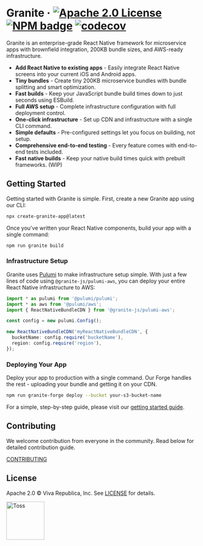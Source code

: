 # Granite &middot; [![Apache 2.0 License](https://img.shields.io/badge/license-Apache-blue.svg)](https://github.com/toss/slash/blob/main/LICENSE) [![NPM badge](https://img.shields.io/npm/v/@granite-js/react-native?logo=npm)](https://www.npmjs.com/package/@granite-js/react-native) [![codecov](https://codecov.io/gh/toss/granite/graph/badge.svg?token=LCP519I5BN)](https://codecov.io/gh/toss/granite)

Granite is an enterprise-grade React Native framework for microservice apps with brownfield integration, 200KB bundle sizes, and AWS-ready infrastructure.

- **Add React Native to existing apps** - Easily integrate React Native screens into your current iOS and Android apps.
- **Tiny bundles** - Create tiny 200KB microservice bundles with bundle splitting and smart optimization.
- **Fast builds** - Keep your JavaScript bundle build times down to just seconds using ESBuild.
- **Full AWS setup** - Complete infrastructure configuration with full deployment control.
- **One-click infrastructure** - Set up CDN and infrastructure with a single CLI command.
- **Simple defaults** - Pre-configured settings let you focus on building, not setup.
- **Comprehensive end-to-end testing** - Every feature comes with end-to-end tests included.
- **Fast native builds** - Keep your native build times quick with prebuilt frameworks. (WIP)

## Getting Started

Getting started with Granite is simple. First, create a new Granite app using our CLI:

```sh
npx create-granite-app@latest
```

Once you've written your React Native components, build your app with a single command:

```sh
npm run granite build
```

### Infrastructure Setup

Granite uses [Pulumi](https://www.pulumi.com/) to make infrastructure setup simple. With just a few lines of code using `@granite-js/pulumi-aws`, you can deploy your entire React Native infrastructure to AWS:

```typescript
import * as pulumi from '@pulumi/pulumi';
import * as aws from '@pulumi/aws';
import { ReactNativeBundleCDN } from '@granite-js/pulumi-aws';

const config = new pulumi.Config();

new ReactNativeBundleCDN('myReactNativeBundleCDN', {
  bucketName: config.require('bucketName'),
  region: config.require('region'),
});
```

### Deploying Your App

Deploy your app to production with a single command. Our Forge handles the rest - uploading your bundle and getting it on your CDN.

```sh
npm run granite-forge deploy --bucket your-s3-bucket-name
```

For a simple, step-by-step guide, please visit our [getting started guide](https://granite.run/guides/quick-start/create-your-app.html).

## Contributing

We welcome contribution from everyone in the community. Read below for detailed contribution guide.

[CONTRIBUTING](https://github.com/toss/granite/blob/main/.github/CONTRIBUTING.md)

## License

Apache 2.0 © Viva Republica, Inc. See [LICENSE](./LICENSE) for details.

<a title="Toss" href="https://toss.im">
  <picture>
    <source media="(prefers-color-scheme: dark)" srcset="https://static.toss.im/logos/png/4x/logo-toss-reverse.png">
    <img alt="Toss" src="https://static.toss.im/logos/png/4x/logo-toss.png" width="100">
  </picture>
</a>

